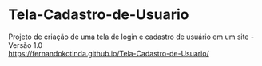 # Tela-Cadastro-de-Usuario
 Projeto de criação de uma tela de login e cadastro de usuário em um site - Versão 1.0 <br>
 https://fernandokotinda.github.io/Tela-Cadastro-de-Usuario/
